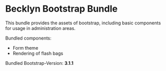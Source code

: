 # Becklyn Bootstrap Bundle

This bundle provides the assets of bootstrap, including basic components for usage in administration areas.

Bundled components:

* Form theme
* Rendering of flash bags



Bundled Bootstrap-Version: **3.1.1**